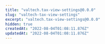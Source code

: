 ```yaml
---
title: "valtech.tax-view-settings@0.0.0"
slug: "valtech-tax-view-settings"
excerpt: "valtech.tax-view-settings@0.0.0"
hidden: true
createdAt: "2022-08-04T01:08:11.876Z"
updatedAt: "2022-08-04T01:08:11.876Z"
---
```

